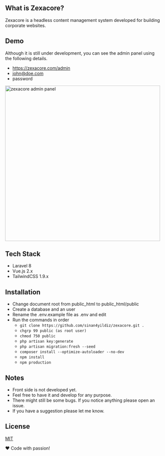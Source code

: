 ## What is Zexacore?
Zexacore is a headless content management system developed for building corporate websites.

## Demo
Although it is still under development, you can see the admin panel using the following details.

- https://zexacore.com/admin
- john@doe.com
- password

<img src="https://user-images.githubusercontent.com/8471647/120819300-55f0de00-c54b-11eb-80ae-dfe49c000eb6.png" width="500" alt="zexacore admin panel">


## Tech Stack
- Laravel 8
- Vue.js 2.x
- TailwindCSS 1.9.x

## Installation
- Change document root from public_html to public_html/public
- Create a database and an user
- Rename the .env.example file as .env and edit
- Run the commands in order
    - ```git clone https://github.com/sinan4yildiz/zexacore.git .```
    - ```chgrp 99 public (as root user)```
    - ```chmod 750 public```
    - ```php artisan key:generate```
    - ```php artisan migration:fresh --seed```
    - ```composer install --optimize-autoloader --no-dev```
    - ```npm install```
    - ```npm production```

## Notes
- Front side is not developed yet.
- Feel free to have it and develop for any purpose.
- There might still be some bugs. If you notice anything please open an issue.
- If you have a suggestion please let me know.

## License
[MIT](https://choosealicense.com/licenses/mit/)

❤️ Code with passion!